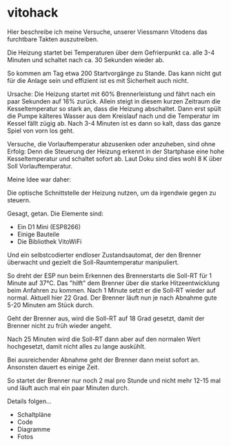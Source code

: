 # vitohack
Hier beschreibe ich meine Versuche, unserer Viessmann
Vitodens das furchtbare Takten auszutreiben.

Die Heizung startet bei Temperaturen über dem
Gefrierpunkt ca. alle 3-4 Minuten und schaltet
nach ca. 30 Sekunden wieder ab.

So kommen am Tag etwa 200 Startvorgänge zu Stande.
Das kann nicht gut für die Anlage sein und effizient
ist es mit Sicherheit auch nicht.

Ursache: Die Heizung startet mit 60% Brennerleistung
und fährt nach ein paar Sekunden auf 16% zurück. Allein
steigt in diesem kurzen Zeitraum die Kesseltemperatur
so stark an, dass die Heizung abschaltet. Dann erst
spült die Pumpe kälteres Wasser aus dem Kreislauf nach
und die Temperatur im Kessel fällt zügig ab. Nach 3-4
Minuten ist es dann so kalt, dass das ganze Spiel von 
vorn los geht.

Versuche, die Vorlauftemperatur abzusenken oder anzuheben,
sind ohne Erfolg: Denn die Steuerung der Heizung erkennt in
der Startphase eine hohe Kesseltemperatur und schaltet sofort
ab. Laut Doku sind dies wohl 8 K über Soll Vorlauftemperatur.

Meine Idee war daher:

Die optische Schnittstelle der Heizung nutzen, um da
irgendwie gegen zu steuern.

Gesagt, getan. Die Elemente sind:

* Ein D1 Mini (ESP8266)
* Einige Bauteile
* Die Bibliothek VitoWiFi

Und ein selbstcodierter endloser Zustandsautomat, der
den Brenner überwacht und gezielt die Soll-Raumtemperatur
manipuliert. 

So dreht der ESP nun beim Erkennen des Brennerstarts die 
Soll-RT für 1 Minute auf 37°C. Das "hilft" dem Brenner
über die starke Hitzeentwicklung beim Anfahren zu kommen.
Nach 1 Minute setzt er die Soll-RT wieder auf normal. Aktuell
hier 22 Grad. Der Brenner läuft nun je nach Abnahme gute 5-20
Minuten am Stück durch.

Geht der Brenner aus, wird die Soll-RT auf 18 Grad
gesetzt, damit der Brenner nicht zu früh wieder angeht.

Nach 25 Minuten wird die Soll-RT dann aber auf den normalen
Wert hochgesetzt, damit nicht alles zu lange auskühlt.

Bei ausreichender Abnahme geht der Brenner dann meist
sofort an. Ansonsten dauert es einige Zeit.

So startet der Brenner nur noch 2 mal pro Stunde und
nicht mehr 12-15 mal und läuft auch mal ein paar Minuten durch.

Details folgen...
* Schaltpläne
* Code
* Diagramme
* Fotos


